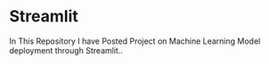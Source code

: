 # Streamlit

In This Repository I have Posted Project on Machine Learning Model deployment through Streamlit.. 
